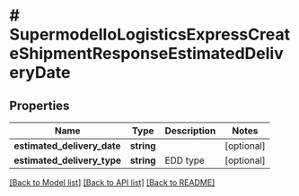 # # SupermodelIoLogisticsExpressCreateShipmentResponseEstimatedDeliveryDate

## Properties

Name | Type | Description | Notes
------------ | ------------- | ------------- | -------------
**estimated_delivery_date** | **string** |  | [optional]
**estimated_delivery_type** | **string** | EDD type | [optional]

[[Back to Model list]](../../README.md#models) [[Back to API list]](../../README.md#endpoints) [[Back to README]](../../README.md)
